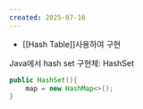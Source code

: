 ```yaml
---
created: 2025-07-16
---
```

- [[Hash Table]]사용하여 구현

Java에서 hash set 구현체: HashSet
```java
public HashSet(){
	map = new HashMap<>();
}
```